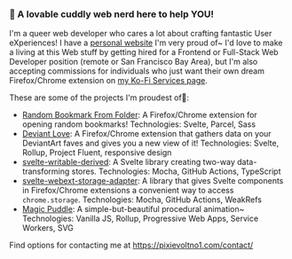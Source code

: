### 💖 A lovable cuddly web nerd here to help YOU!

I'm a queer web developer who cares a lot about crafting fantastic User eXperiences! I have a [personal website](https://pixievoltno1.com/) I'm very proud of~ I'd love to make a living at this Web stuff by getting hired for a Frontend or Full-Stack Web Developer position (remote or San Francisco Bay Area), but I'm also accepting commissions for individuals who just want their own dream Firefox/Chrome extension on [my Ko-Fi Services page](https://pixievoltno1.com/).

These are some of the projects I'm proudest of💞:

- [Random Bookmark From Folder](https://github.com/PixievoltNo1/RandomBookmark): A Firefox/Chrome extension for opening random bookmarks! Technologies: Svelte, Parcel, Sass
- [Deviant Love](https://github.com/PixievoltNo1/Deviant-Love): A Firefox/Chrome extension that gathers data on your DeviantArt faves and gives you a new view of it! Technologies: Svelte, Rollup, Project Fluent, responsive design
- [svelte-writable-derived](https://github.com/PixievoltNo1/svelte-writable-derived): A Svelte library creating two-way data-transforming stores. Technologies: Mocha, GitHub Actions, TypeScript
- [svelte-webext-storage-adapter](https://github.com/PixievoltNo1/svelte-webext-storage-adapter): A library that gives Svelte components in Firefox/Chrome extensions a convenient way to access `chrome.storage`. Technologies: Mocha, GitHub Actions, WeakRefs
- [Magic Puddle](https://github.com/PixievoltNo1/Magic-Puddle): A simple-but-beautiful procedural animation~ Technologies: Vanilla JS, Rollup, Progressive Web Apps, Service Workers, SVG

Find options for contacting me at https://pixievoltno1.com/contact/
<!--
Here are some ideas to get you started:

- 🔭 I’m currently working on ...
- 🌱 I’m currently learning ...
- 👯 I’m looking to collaborate on ...
- 🤔 I’m looking for help with ...
- 💬 Ask me about ...
- 📫 How to reach me: ...
- 😄 Pronouns: ...
- ⚡ Fun fact: ...
-->
